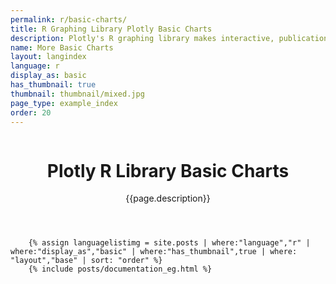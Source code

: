 ```yaml
---
permalink: r/basic-charts/
title: R Graphing Library Plotly Basic Charts
description: Plotly's R graphing library makes interactive, publication-quality graphs online. Examples of how to make basic charts.
name: More Basic Charts
layout: langindex
language: r
display_as: basic
has_thumbnail: true
thumbnail: thumbnail/mixed.jpg
page_type: example_index
order: 20
---
```



<header class="--welcome">
	<div class="--welcome-body">
		<!--div.--wrap-inner-->
		<div class="--title">
			<div class="--category-img"><img src="https://plot.ly/gh-pages/documentation/static/images/r-small.png" alt=""></div>
			<div class="--body">
				<h1>Plotly R Library Basic Charts</h1>
				<p>{{page.description}}</p>
			</div>
		</div>
	</div>
</header>

		{% assign languagelistimg = site.posts | where:"language","r" | where:"display_as","basic" | where:"has_thumbnail",true | where: "layout","base" | sort: "order" %}
        {% include posts/documentation_eg.html %}
